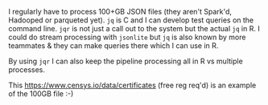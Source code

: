 I regularly have to process 100+GB JSON files (they aren't Spark'd, Hadooped or parqueted yet). `jq` is C and I can develop test queries on the command line. `jqr` is not just a call out to the system but the actual `jq` in R. I could do stream processing with `jsonlite` but `jq` is also known by more teammates & they can make queries there which I can use in R.

By using `jqr` I can also keep the pipeline processing all in R vs multiple processes.

This https://www.censys.io/data/certificates (free reg req'd) is an example of the 100GB file :-)